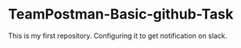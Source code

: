 # TeamPostman-Basic-github-Task
This is my first repository. Configuring it to get notification on slack.
